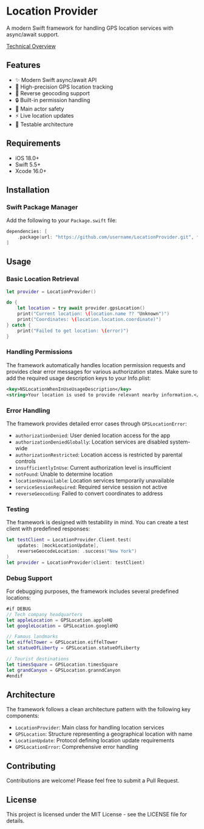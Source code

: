 # Location Provider

A modern Swift framework for handling GPS location services with async/await support.

[Technical Overview](Technical.md)

## Features

- ✨ Modern Swift async/await API
- 🎯 High-precision GPS location tracking
- 📍 Reverse geocoding support
- 🔒 Built-in permission handling
- 📱 Main actor safety
- ⚡️ Live location updates
- 🧪 Testable architecture

## Requirements

- iOS 18.0+
- Swift 5.5+
- Xcode 16.0+

## Installation

### Swift Package Manager

Add the following to your `Package.swift` file:

```swift
dependencies: [
    .package(url: "https://github.com/username/LocationProvider.git", from: "1.0.0")
]
```

## Usage

### Basic Location Retrieval

```swift
let provider = LocationProvider()

do {
    let location = try await provider.gpsLocation()
    print("Current location: \(location.name ?? "Unknown")")
    print("Coordinates: \(location.location.coordinate)")
} catch {
    print("Failed to get location: \(error)")
}
```

### Handling Permissions

The framework automatically handles location permission requests and provides clear error messages for various authorization states. Make sure to add the required usage description keys to your Info.plist:

```xml
<key>NSLocationWhenInUseUsageDescription</key>
<string>Your location is used to provide relevant nearby information.</string>
```

### Error Handling

The framework provides detailed error cases through `GPSLocationError`:

- `authorizationDenied`: User denied location access for the app
- `authorizationDeniedGlobally`: Location services are disabled system-wide
- `authorizationRestricted`: Location access is restricted by parental controls
- `insufficientlyInUse`: Current authorization level is insufficient
- `notFound`: Unable to determine location
- `locationUnavailable`: Location services temporarily unavailable
- `serviceSessionRequired`: Required service session not active
- `reverseGeocoding`: Failed to convert coordinates to address

### Testing

The framework is designed with testability in mind. You can create a test client with predefined responses:

```swift
let testClient = LocationProvider.Client.test(
    updates: [mockLocationUpdate],
    reverseGeocodeLocation: .success("New York")
)
let provider = LocationProvider(client: testClient)
```

### Debug Support

For debugging purposes, the framework includes several predefined locations:

```swift
#if DEBUG
// Tech company headquarters
let appleLocation = GPSLocation.appleHQ
let googleLocation = GPSLocation.googleHQ

// Famous landmarks
let eiffelTower = GPSLocation.eiffelTower
let statueOfLiberty = GPSLocation.statueOfLiberty

// Tourist destinations
let timesSquare = GPSLocation.timesSquare
let grandCanyon = GPSLocation.granndCanyon
#endif
```

## Architecture

The framework follows a clean architecture pattern with the following key components:

- `LocationProvider`: Main class for handling location services
- `GPSLocation`: Structure representing a geographical location with name
- `LocationUpdate`: Protocol defining location update requirements
- `GPSLocationError`: Comprehensive error handling

## Contributing

Contributions are welcome! Please feel free to submit a Pull Request.

## License

This project is licensed under the MIT License - see the LICENSE file for details.
